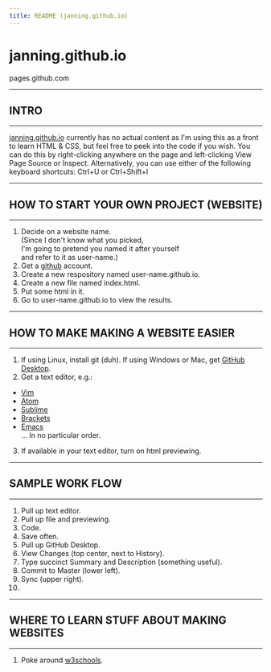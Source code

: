 ```yaml
---
title: README (janning.github.io)
---
```

# janning.github.io
pages.github.com

--------------------------------------------------------------------------------

## INTRO

--------------------------------------------------------------------------------

[janning.github.io](http://janning.github.io) currently has no actual content
as I'm using this as a front to learn HTML & CSS,
but feel free to peek into the code if you wish.
You can do this by right-clicking anywhere on the page
and left-clicking View Page Source or Inspect.
Alternatively,
you can use either of the following keyboard shortcuts:
Ctrl+U or Ctrl+Shift+I

--------------------------------------------------------------------------------

## HOW TO START YOUR OWN PROJECT (WEBSITE)

--------------------------------------------------------------------------------

1. Decide on a website name. <br>
    (Since I don't know what you picked, <br>
    I'm going to pretend you named it after yourself <br>
    and refer to it as user-name.)
2. Get a [github](https://github.com) account.
3. Create a new respository named user-name.github.io.
4. Create a new file named index.html.
5. Put some html in it.
6. Go to user-name.github.io to view the results.

--------------------------------------------------------------------------------

## HOW TO MAKE MAKING A WEBSITE EASIER

--------------------------------------------------------------------------------

1. If using Linux, install git (duh).  If using Windows or Mac, get [GitHub Desktop](https://desktop.github.com).
2. Get a text editor, e.g.:
  * [Vim](http://www.vim.org)
  * [Atom](https://atom.io)
  * [Sublime](https://www.sublimetext.com)
  * [Brackets](http://brackets.io)
  * [Emacs](https://www.gnu.org/software/emacs/) <br>
  ... In no particular order.
3. If available in your text editor, turn on html previewing.

--------------------------------------------------------------------------------

## SAMPLE WORK FLOW

--------------------------------------------------------------------------------

1. Pull up text editor.
2. Pull up file and previewing.
3. Code.
4. Save often.
5. Pull up GitHub Desktop.
6. View Changes (top center, next to History).
7. Type succinct Summary and Description (something useful).
8. Commit to Master (lower left).
9. Sync (upper right).
10.

--------------------------------------------------------------------------------

## WHERE TO LEARN STUFF ABOUT MAKING WEBSITES

--------------------------------------------------------------------------------

1. Poke around [w3schools](http://www.w3schools.com).
